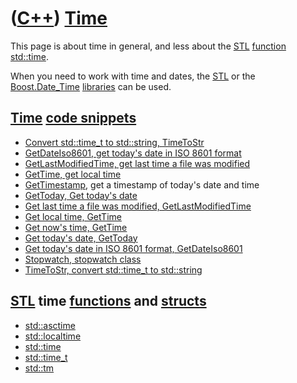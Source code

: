 # ([C++](Cpp.md)) [Time](CppTime.md)

This page is about time in general, and less about the [STL](CppStl.md)
[function](CppFunction.md) [std::time](CppTime.md).

When you need to work with time and dates, the [STL](CppStl.md) or the
[Boost.Date_Time](CppDate_Time.md) [libraries](CppLibrary.md) can be
used.

## [Time](CppTime.md) [code snippets](CppCodeSnippets.md)

 * [Convert std::time_t to std::string, TimeToStr](CppTimeToStr.md)
 * [GetDateIso8601, get today's date in ISO 8601 format](CppGetDateIso8601.md)
 * [GetLastModifiedTime, get last time a file was modified](CppGetLastModifiedTime.md)
 * [GetTime, get local time](CppGetTime.md)
 * [GetTimestamp](CppGetTimestamp.md), get a timestamp of today's date and time
 * [GetToday, Get today's date](CppGetToday.md)
 * [Get last time a file was modified, GetLastModifiedTime](CppGetLastModifiedTime.md)
 * [Get local time, GetTime](CppGetTime.md)
 * [Get now's time, GetTime](CppGetTime.md)
 * [Get today's date, GetToday](CppGetToday.md)
 * [Get today's date in ISO 8601 format, GetDateIso8601](CppGetDateIso8601.md)
 * [Stopwatch, stopwatch class](CppStopwatch.md)
 * [TimeToStr, convert std::time_t to std::string](CppTimeToStr.md)

## [STL](CppStl.md) time [functions](CppFunction.md) and [structs](CppStruct.md)

 * [std::asctime](CppStdAsctime.md)
 * [std::localtime](CppStdLocaltime.md)
 * [std::time](CppTime.md)
 * [std::time_t](CppStdTime_t.md)
 * [std::tm](CppStdTm.md)

